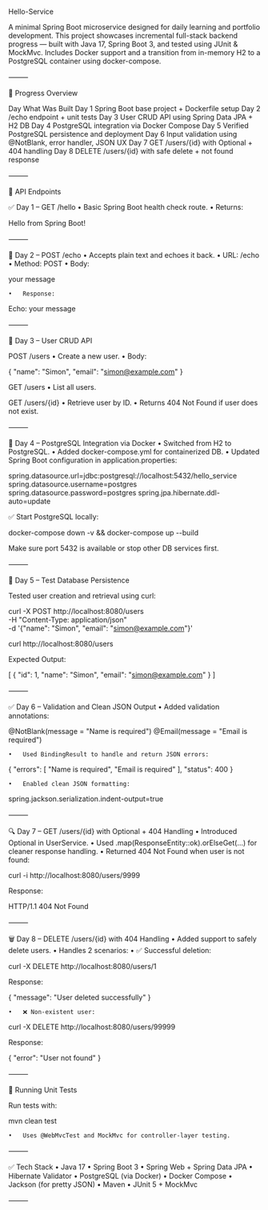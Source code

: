 Hello-Service

A minimal Spring Boot microservice designed for daily learning and portfolio development.
This project showcases incremental full-stack backend progress — built with Java 17, Spring Boot 3, and tested using JUnit & MockMvc.
Includes Docker support and a transition from in-memory H2 to a PostgreSQL container using docker-compose.

⸻

📆 Progress Overview

Day	What Was Built
Day 1	Spring Boot base project + Dockerfile setup
Day 2	/echo endpoint + unit tests
Day 3	User CRUD API using Spring Data JPA + H2 DB
Day 4	PostgreSQL integration via Docker Compose
Day 5	Verified PostgreSQL persistence and deployment
Day 6	Input validation using @NotBlank, error handler, JSON UX
Day 7	GET /users/{id} with Optional + 404 handling
Day 8	DELETE /users/{id} with safe delete + not found response


⸻

🚀 API Endpoints

✅ Day 1 – GET /hello
	•	Basic Spring Boot health check route.
	•	Returns:

Hello from Spring Boot!



⸻

🔁 Day 2 – POST /echo
	•	Accepts plain text and echoes it back.
	•	URL: /echo
	•	Method: POST
	•	Body:

your message


	•	Response:

Echo: your message



⸻

👥 Day 3 – User CRUD API

POST /users
	•	Create a new user.
	•	Body:

{
  "name": "Simon",
  "email": "simon@example.com"
}



GET /users
	•	List all users.

GET /users/{id}
	•	Retrieve user by ID.
	•	Returns 404 Not Found if user does not exist.

⸻

🐳 Day 4 – PostgreSQL Integration via Docker
	•	Switched from H2 to PostgreSQL.
	•	Added docker-compose.yml for containerized DB.
	•	Updated Spring Boot configuration in application.properties:

spring.datasource.url=jdbc:postgresql://localhost:5432/hello_service
spring.datasource.username=postgres
spring.datasource.password=postgres
spring.jpa.hibernate.ddl-auto=update



✅ Start PostgreSQL locally:

docker-compose down -v && docker-compose up --build

Make sure port 5432 is available or stop other DB services first.

⸻

🧪 Day 5 – Test Database Persistence

Tested user creation and retrieval using curl:

curl -X POST http://localhost:8080/users \
  -H "Content-Type: application/json" \
  -d '{"name": "Simon", "email": "simon@example.com"}'

curl http://localhost:8080/users

Expected Output:

[
  {
    "id": 1,
    "name": "Simon",
    "email": "simon@example.com"
  }
]


⸻

✅ Day 6 – Validation and Clean JSON Output
	•	Added validation annotations:

@NotBlank(message = "Name is required")
@Email(message = "Email is required")


	•	Used BindingResult to handle and return JSON errors:

{
  "errors": [
    "Name is required",
    "Email is required"
  ],
  "status": 400
}


	•	Enabled clean JSON formatting:

spring.jackson.serialization.indent-output=true



⸻

🔍 Day 7 – GET /users/{id} with Optional + 404 Handling
	•	Introduced Optional<User> in UserService.
	•	Used .map(ResponseEntity::ok).orElseGet(...) for cleaner response handling.
	•	Returned 404 Not Found when user is not found:

curl -i http://localhost:8080/users/9999

Response:

HTTP/1.1 404 Not Found


⸻

🗑️ Day 8 – DELETE /users/{id} with 404 Handling
	•	Added support to safely delete users.
	•	Handles 2 scenarios:
	•	✅ Successful deletion:

curl -X DELETE http://localhost:8080/users/1

Response:

{
  "message": "User deleted successfully"
}


	•	❌ Non-existent user:

curl -X DELETE http://localhost:8080/users/99999

Response:

{
  "error": "User not found"
}



⸻

🧪 Running Unit Tests

Run tests with:

mvn clean test

	•	Uses @WebMvcTest and MockMvc for controller-layer testing.

⸻

✅ Tech Stack
	•	Java 17
	•	Spring Boot 3
	•	Spring Web + Spring Data JPA
	•	Hibernate Validator
	•	PostgreSQL (via Docker)
	•	Docker Compose
	•	Jackson (for pretty JSON)
	•	Maven
	•	JUnit 5 + MockMvc

⸻

